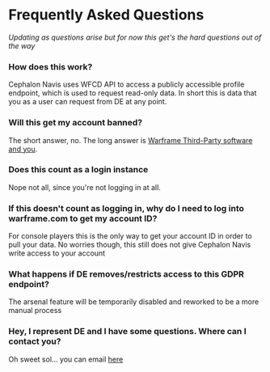 # **Frequently Asked Questions**

_Updating as questions arise but for now this get's the hard questions out of
the way_

### **How does this work?**

Cephalon Navis uses WFCD API to access a publicly accessible profile endpoint,
which is used to request read-only data. In short this is data that you as a
user can request from DE at any point.

### **Will this get my account banned?**

The short answer, no. The long answer is
[Warframe Third-Party software and you](https://suport.warframe.com/hc/en-us/articles/360030014351-Third-Party-Software-and-You).

### **Does this count as a login instance**

Nope not all, since you're not logging in at all.

### **If this doesn't count as logging in, why do I need to log into warframe.com to get my account ID?**

For console players this is the only way to get your account ID in order to pull
your data. No worries though, this still does not give Cephalon Navis write
access to your account

### **What happens if DE removes/restricts access to this GDPR endpoint?**

The arsenal feature will be temporarily disabled and reworked to be a more
manual process

### **Hey, I represent DE and I have some questions. Where can I contact you?**

Oh sweet sol... you can email [here](mailto:devs@warframestat.us)
